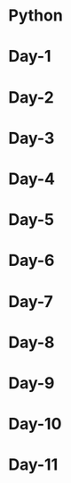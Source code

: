 # Python

# Day-1
# Day-2
# Day-3
# Day-4
# Day-5
# Day-6
# Day-7
# Day-8
# Day-9
# Day-10
# Day-11

